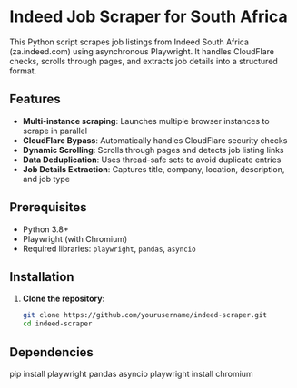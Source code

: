 # Indeed Job Scraper for South Africa

This Python script scrapes job listings from Indeed South Africa (za.indeed.com) using asynchronous Playwright. It handles CloudFlare checks, scrolls through pages, and extracts job details into a structured format.

## Features

- **Multi-instance scraping**: Launches multiple browser instances to scrape in parallel
- **CloudFlare Bypass**: Automatically handles CloudFlare security checks
- **Dynamic Scrolling**: Scrolls through pages and detects job listing links
- **Data Deduplication**: Uses thread-safe sets to avoid duplicate entries
- **Job Details Extraction**: Captures title, company, location, description, and job type

## Prerequisites

- Python 3.8+
- Playwright (with Chromium)
- Required libraries: `playwright`, `pandas`, `asyncio`

## Installation

1. **Clone the repository**:
   ```bash
   git clone https://github.com/yourusername/indeed-scraper.git
   cd indeed-scraper

## Dependencies 

pip install playwright pandas asyncio
playwright install chromium